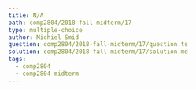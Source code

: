 ```yaml
---
title: N/A
path: comp2804/2018-fall-midterm/17
type: multiple-choice
author: Michiel Smid
question: comp2804/2018-fall-midterm/17/question.ts
solution: comp2804/2018-fall-midterm/17/solution.md
tags:
  - comp2804
  - comp2804-midterm
---
```

